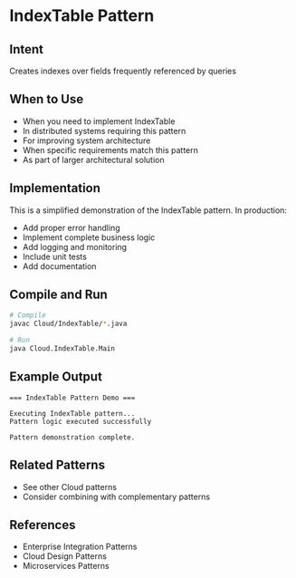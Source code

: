 # IndexTable Pattern

## Intent
Creates indexes over fields frequently referenced by queries

## When to Use
- When you need to implement IndexTable
- In distributed systems requiring this pattern
- For improving system architecture
- When specific requirements match this pattern
- As part of larger architectural solution

## Implementation
This is a simplified demonstration of the IndexTable pattern. In production:
- Add proper error handling
- Implement complete business logic
- Add logging and monitoring
- Include unit tests
- Add documentation

## Compile and Run
```bash
# Compile
javac Cloud/IndexTable/*.java

# Run
java Cloud.IndexTable.Main
```

## Example Output
```
=== IndexTable Pattern Demo ===

Executing IndexTable pattern...
Pattern logic executed successfully

Pattern demonstration complete.
```

## Related Patterns
- See other Cloud patterns
- Consider combining with complementary patterns

## References
- Enterprise Integration Patterns
- Cloud Design Patterns
- Microservices Patterns
